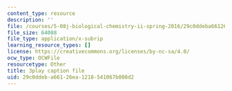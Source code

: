 ```yaml
---
content_type: resource
description: ''
file: /courses/5-08j-biological-chemistry-ii-spring-2016/29c0ddeba66126ea1218541067b008d2_WEH-ttvMmxc.srt
file_size: 64088
file_type: application/x-subrip
learning_resource_types: []
license: https://creativecommons.org/licenses/by-nc-sa/4.0/
ocw_type: OCWFile
resourcetype: Other
title: 3play caption file
uid: 29c0ddeb-a661-26ea-1218-541067b008d2
---
```

